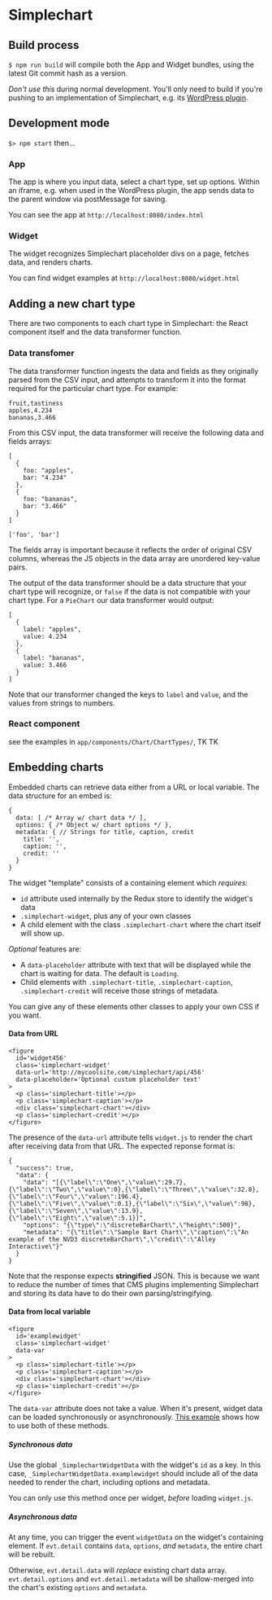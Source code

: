 # Simplechart

## Build process

`$ npm run build` will compile both the App and Widget bundles, using the latest Git commit hash as a version.

_Don't use this_ during normal development. You'll only need to build if you're pushing to an implementation of Simplechart, e.g. its [WordPress plugin](https://www.github.com/alleyinteractive/wordpress-simplechart).

## Development mode

`$> npm start` then...

### App

The app is where you input data, select a chart type, set up options. Within an iframe, e.g. when used in the WordPress plugin, the app sends data to the parent window via postMessage for saving.

You can see the app at `http://localhost:8080/index.html`

### Widget

The widget recognizes Simplechart placeholder divs on a page, fetches data, and renders charts.

You can find widget examples at `http://localhost:8080/widget.html`

## Adding a new chart type

There are two components to each chart type in Simplechart: the React component itself and the data transformer function.

### Data transfomer

The data transformer function ingests the data and fields as they originally parsed from the CSV input, and attempts to transform it into the format required for the particular chart type. For example:

```
fruit,tastiness
apples,4.234
bananas,3.466
```
From this CSV input, the data transformer will receive the following data and fields arrays:
```
[
  {
    foo: "apples",
    bar: "4.234"
  },
  {
    foo: "bananas",
    bar: "3.466"
  }
]

['foo', 'bar']
```
The fields array is important because it reflects the order of original CSV columns, whereas the JS objects in the data array are unordered key-value pairs.

The output of the data transformer should be a data structure that your chart type will recognize, or `false` if the data is not compatible with your chart type. For a `PieChart` our data transformer would output:
```
[
  {
    label: "apples",
    value: 4.234
  },
  {
    label: "bananas",
    value: 3.466
  }
]
```
Note that our transformer changed the keys to `label` and `value`, and the values from strings to numbers.

### React component

see the examples in `app/components/Chart/ChartTypes/`, TK TK

## Embedding charts

Embedded charts can retrieve data either from a URL or local variable. The data structure for an embed is:

```
{
  data: [ /* Array w/ chart data */ ],
  options: { /* Object w/ chart options */ },
  metadata: { // Strings for title, caption, credit
    title: '',
    caption: '',
    credit: ''
  }
}
```

The widget "template" consists of a containing element which *requires*:

* `id` attribute used internally by the Redux store to identify the widget's data
* `.simplechart-widget`, plus any of your own classes
* A child element with the class `.simplechart-chart` where the chart itself will show up.

*Optional* features are:

* A `data-placeholder` attribute with text that will be displayed while the chart is waiting for data. The default is `Loading`.
* Child elements with `.simplechart-title`, `.simplechart-caption`, `.simplechart-credit` will receive those strings of metadata.

You can give any of these elements other classes to apply your own CSS if you want.

#### Data from URL

```
<figure
  id='widget456'
  class='simplechart-widget'
  data-url='http://mycoolsite.com/simplechart/api/456'
  data-placeholder='Optional custom placeholder text'
>
  <p class='simplechart-title'></p>
  <p class='simplechart-caption'></p>
  <div class='simplechart-chart'></div>
  <p class='simplechart-credit'></p>
</figure>
```

The presence of the `data-url` attribute tells `widget.js` to render the chart after receiving data from that URL. The expected reponse format is:

```
{
  "success": true,
  "data": {
    "data": "[{\"label\":\"One\",\"value\":29.7},{\"label\":\"Two\",\"value\":0},{\"label\":\"Three\",\"value\":32.8},{\"label\":\"Four\",\"value\":196.4},{\"label\":\"Five\",\"value\":0.1},{\"label\":\"Six\",\"value\":98},{\"label\":\"Seven\",\"value\":13.9},{\"label\":\"Eight\",\"value\":5.1}]",
    "options": "{\"type\":\"discreteBarChart\",\"height\":500}",
    "metadata": "{\"title\":\"Sample Bart Chart\",\"caption\":\"An example of the NVD3 discreteBarChart\",\"credit\":\"Alley Interactive\"}"
  }
}
```

Note that the response expects **stringified** JSON. This is because we want to reduce the number of times that CMS plugins implementing Simplechart and storing its data have to do their own parsing/stringifying.

#### Data from local variable

```
<figure
  id='examplewidget'
  class='simplechart-widget'
  data-var
>
  <p class='simplechart-title'></p>
  <p class='simplechart-caption'></p>
  <div class='simplechart-chart'></div>
  <p class='simplechart-credit'></p>
</figure>
```

The `data-var` attribute does not take a value. When it's present, widget data can be loaded synchronously or asynchronously. [This example](https://github.com/alleyinteractive/simplechart/blob/master/widget.html#L46) shows how to use both of these methods.

##### Synchronous data

Use the global `_SimplechartWidgetData` with the widget's `id` as a key. In this case, `_SimplechartWidgetData.examplewidget` should include all of the data needed to render the chart, including options and metadata.

You can only use this method once per widget, _before_ loading `widget.js`.

##### Asynchronous data

At any time, you can trigger the event `widgetData` on the widget's containing element. If `evt.detail` contains `data`, `options`, _and_ `metadata`, the entire chart will be rebuilt.

Otherwise, `evt.detail.data` will _replace_ existing chart data array. `evt.detail.options` and `evt.detail.metadata` will be shallow-merged into the chart's existing `options` and `metadata`.
